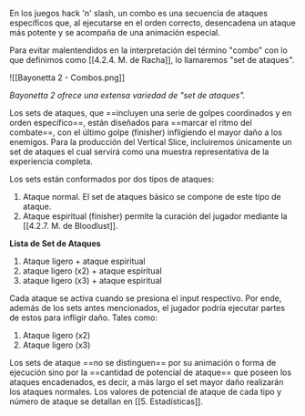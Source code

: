 
En los juegos hack 'n' slash, un combo es una secuencia de ataques específicos que, al ejecutarse en el orden correcto, desencadena un ataque más potente y se acompaña de una animación especial.

Para evitar malentendidos en la interpretación del término "combo" con lo que definimos como [[4.2.4. M. de Racha]], lo llamaremos "set de ataques".

![[Bayonetta 2 - Combos.png]]

*Bayonetta 2 ofrece una extensa variedad de "set de ataques".* 

Los sets de ataques, que ==incluyen una serie de golpes coordinados y en orden específico==, están diseñados para ==marcar el ritmo del combate==, con el último golpe (finisher) infligiendo el mayor daño a los enemigos. Para la producción del Vertical Slice, incluiremos únicamente un set de ataques el cual servirá como una muestra representativa de la experiencia completa.


Los sets están conformados por dos tipos de ataques:

1. Ataque normal. El set de ataques básico se compone de este tipo de ataque.
2. Ataque espiritual (finisher) permite la curación del jugador mediante la [[4.2.7. M. de Bloodlust]].

**Lista de Set de Ataques**

1. Ataque ligero + ataque espiritual
2. ataque ligero (x2) + ataque espiritual
3. ataque ligero (x3) + ataque espiritual

Cada ataque se activa cuando se presiona el input respectivo. Por ende, además de los sets antes mencionados, el jugador podría ejecutar partes de estos para infligir daño. Tales como:

1. Ataque ligero (x2)
2. Ataque ligero (x3)

Los sets de ataque ==no se distinguen== por su animación o forma de ejecución sino por la ==cantidad de potencial de ataque== que poseen los ataques encadenados, es decir, a más largo el set mayor daño realizarán los ataques normales. Los valores de potencial de ataque de cada tipo y número de ataque se detallan en [[5. Estadísticas]].

